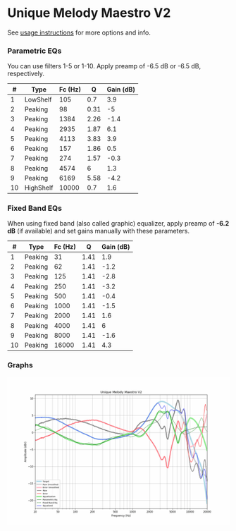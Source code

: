 # Unique Melody Maestro V2
See [usage instructions](https://github.com/jaakkopasanen/AutoEq#usage) for more options and info.

### Parametric EQs
You can use filters 1-5 or 1-10. Apply preamp of -6.5 dB or -6.5 dB, respectively.

|   # | Type      |   Fc (Hz) |    Q |   Gain (dB) |
|-----|-----------|-----------|------|-------------|
|   1 | LowShelf  |       105 | 0.7  |         3.9 |
|   2 | Peaking   |        98 | 0.31 |        -5   |
|   3 | Peaking   |      1384 | 2.26 |        -1.4 |
|   4 | Peaking   |      2935 | 1.87 |         6.1 |
|   5 | Peaking   |      4113 | 3.83 |         3.9 |
|   6 | Peaking   |       157 | 1.86 |         0.5 |
|   7 | Peaking   |       274 | 1.57 |        -0.3 |
|   8 | Peaking   |      4574 | 6    |         1.3 |
|   9 | Peaking   |      6169 | 5.58 |        -4.2 |
|  10 | HighShelf |     10000 | 0.7  |         1.6 |

### Fixed Band EQs
When using fixed band (also called graphic) equalizer, apply preamp of **-6.2 dB** (if available) and set gains manually with these parameters.

|   # | Type    |   Fc (Hz) |    Q |   Gain (dB) |
|-----|---------|-----------|------|-------------|
|   1 | Peaking |        31 | 1.41 |         1.9 |
|   2 | Peaking |        62 | 1.41 |        -1.2 |
|   3 | Peaking |       125 | 1.41 |        -2.8 |
|   4 | Peaking |       250 | 1.41 |        -3.2 |
|   5 | Peaking |       500 | 1.41 |        -0.4 |
|   6 | Peaking |      1000 | 1.41 |        -1.5 |
|   7 | Peaking |      2000 | 1.41 |         1.6 |
|   8 | Peaking |      4000 | 1.41 |         6   |
|   9 | Peaking |      8000 | 1.41 |        -1.6 |
|  10 | Peaking |     16000 | 1.41 |         4.3 |

### Graphs
![](./Unique%20Melody%20Maestro%20V2.png)
